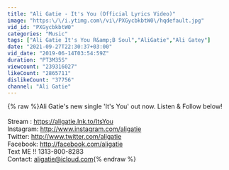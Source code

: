 ```yaml
---
title: "Ali Gatie - It's You (Official Lyrics Video)"
image: "https:\/\/i.ytimg.com\/vi\/PXGycbkbtW0\/hqdefault.jpg"
vid_id: "PXGycbkbtW0"
categories: "Music"
tags: ["Ali Gatie It's You R&amp;B Soul","AliGatie","Ali Gatey"]
date: "2021-09-27T22:30:37+03:00"
vid_date: "2019-06-14T03:54:59Z"
duration: "PT3M35S"
viewcount: "239316027"
likeCount: "2865711"
dislikeCount: "37756"
channel: "Ali Gatie"
---
```

{% raw %}Ali Gatie's new single 'It's You' out now. Listen &amp; Follow below!<br /><br />Stream : <a rel="nofollow" target="blank" href="https://aligatie.lnk.to/ItsYou">https://aligatie.lnk.to/ItsYou</a><br />Instagram: <a rel="nofollow" target="blank" href="http://www.instagram.com/aligatie">http://www.instagram.com/aligatie</a><br />Twitter: <a rel="nofollow" target="blank" href="http://www.twitter.com/aligatie">http://www.twitter.com/aligatie</a><br />Facebook: <a rel="nofollow" target="blank" href="http://facebook.com/aligatie">http://facebook.com/aligatie</a><br />Text ME !! 1313-800-8283<br />Contact: aligatie@icloud.com{% endraw %}
